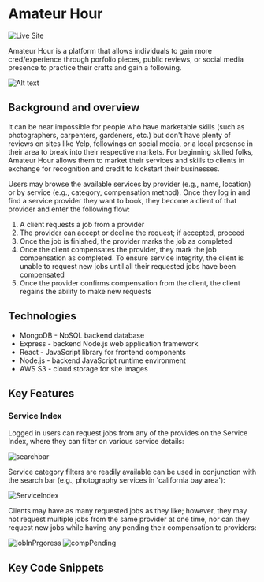 # Amateur Hour

[![Live Site](https://img.shields.io/badge/site-online-green.svg)](https://amateur-hour.onrender.com/)


Amateur Hour is a platform that allows individuals to gain more cred/experience through porfolio pieces, public reviews, or social media presence to practice their crafts and gain a following.

![Alt text](intro.png)

## Background and overview

It can be near impossible for people who have marketable skills (such as photographers, carpenters, gardeners, etc.) but don't have plenty of reviews on sites like Yelp, followings on social media, or a local presense in their area to break into their respective markets. For beginning skilled folks, Amateur Hour allows them to market their services and skills to clients in exchange for recognition and credit to kickstart their businesses.

Users may browse the available services by provider (e.g., name, location) or by service (e.g., category, compensation method). Once they log in and find a service provider they want to book, they become a client of that provider and enter the following flow:

1. A client requests a job from a provider
2. The provider can accept or decline the request; if accepted, proceed
3. Once the job is finished, the provider marks the job as completed
4. Once the client compensates the provider, they mark the job compensation as completed. To ensure service integrity, the client is unable to request new jobs until all their requested jobs have been compensated
5. Once the provider confirms compensation from the client, the client regains the ability to make new requests

## Technologies

- MongoDB - NoSQL backend database
- Express - backend Node.js web application framework
- React - JavaScript library for frontend components
- Node.js - backend JavaScript runtime environment
- AWS S3 - cloud storage for site images

## Key Features 

### Service Index

Logged in users can request jobs from any of the provides on the Service Index, where they can filter on various service details:

![searchbar](searchbar.png)

Service category filters are readily available can be used in conjunction with the search bar (e.g., photography services in 'california bay area'):

![ServiceIndex](ServiceIndex.png)

Clients may have as many requested jobs as they like; however, they may not request multiple jobs from the same provider at one time, nor can they request new jobs while having any pending their compensation to providers:

![jobInPrgoress](jobInProgress.png) ![compPending](compPending.png)

## Key Code Snippets